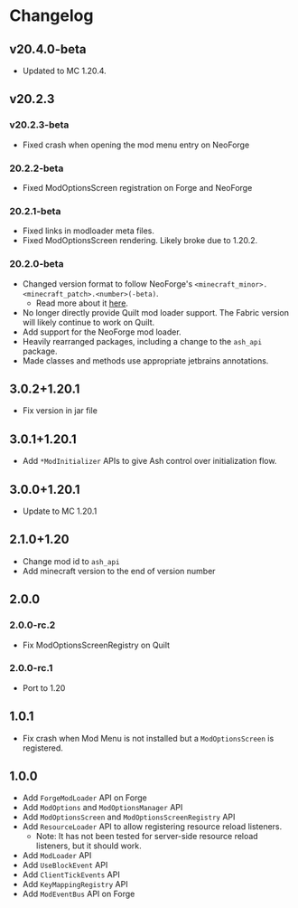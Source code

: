 # Changelog
## v20.4.0-beta
- Updated to MC 1.20.4.

## v20.2.3
### v20.2.3-beta
- Fixed crash when opening the mod menu entry on NeoForge

### 20.2.2-beta
- Fixed ModOptionsScreen registration on Forge and NeoForge

### 20.2.1-beta
- Fixed links in modloader meta files.
- Fixed ModOptionsScreen rendering. Likely broke due to 1.20.2.

### 20.2.0-beta
- Changed version format to follow NeoForge's `<minecraft_minor>.<minecraft_patch>.<number>(-beta)`.
  - Read more about it [here](https://neoforged.net/news/20.2release/).
- No longer directly provide Quilt mod loader support. The Fabric version will likely continue to work on Quilt.
- Add support for the NeoForge mod loader.
- Heavily rearranged packages, including a change to the `ash_api` package.
- Made classes and methods use appropriate jetbrains annotations.

## 3.0.2+1.20.1
- Fix version in jar file

## 3.0.1+1.20.1
- Add `*ModInitializer` APIs to give Ash control over initialization flow.

## 3.0.0+1.20.1
- Update to MC 1.20.1

## 2.1.0+1.20
- Change mod id to `ash_api`
- Add minecraft version to the end of version number

## 2.0.0
### 2.0.0-rc.2
- Fix ModOptionsScreenRegistry on Quilt

### 2.0.0-rc.1
- Port to 1.20

## 1.0.1
- Fix crash when Mod Menu is not installed but a `ModOptionsScreen` is registered.

## 1.0.0
- Add `ForgeModLoader` API on Forge
- Add `ModOptions` and `ModOptionsManager` API
- Add `ModOptionsScreen` and `ModOptionsScreenRegistry` API
- Add `ResourceLoader` API to allow registering resource reload listeners.
  - Note: It has not been tested for server-side resource reload listeners, but it should work.
- Add `ModLoader` API
- Add `UseBlockEvent` API
- Add `ClientTickEvents` API
- Add `KeyMappingRegistry` API
- Add `ModEventBus` API on Forge
